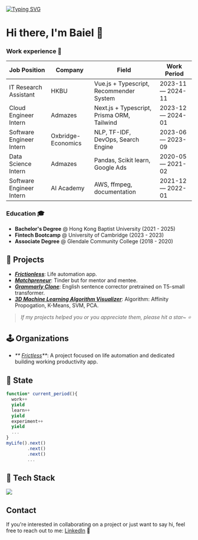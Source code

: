 <a href="https://git.io/typing-svg" align="center"><img src="https://readme-typing-svg.demolab.com?font=Fira+Code&pause=1000&random=false&center=true&width=1000&lines=Hi%2C+there.+I'm+Baiel.+A+computer+science+student+and+machine+learning+enthusiast!" alt="Typing SVG" /></a>

# Hi there, I'm Baiel 👋

### Work experience 👔
| Job Position             | Company             | Field                                      | Work Period       |
| ------------------------ | ------------------- | ------------------------------------------ | ----------------- |
| IT Research Assistant    | HKBU                | Vue.js + Typescript, Recommender System    | 2023-11 — 2024-11 |
| Cloud Engineer Intern    | Admazes             | Next.js + Typescript, Prisma ORM, Tailwind | 2023-12 — 2024-01 |
| Software Engineer Intern | Oxbridge-Economics  | NLP, TF-IDF, DevOps, Search Engine         | 2023-06 — 2023-09 |
| Data Science Intern      | Admazes             | Pandas, Scikit learn, Google Ads           | 2020-05 — 2021-02 |
| Software Engineer Intern | AI Academy          | AWS, ffmpeg, documentation                 | 2021-12 — 2022-01 |

### Education 🎓
- **Bachelor's Degree** @ Hong Kong Baptist University (2021 - 2025)
- **Fintech Bootcamp** @ University of Cambridge (2023 - 2023)
- **Associate Degree** @ Glendale Community College (2018 - 2020)


## 🦄 Projects

- _**[Frictionless](https://frictless.com?ref=Github)**_: Life automation app.
- _**[Matchpreneur](https://matchpreneur.app)**_: Tinder but for mentor and mentee.
- _**[Grammarly Clone](https://github.com/bmuzuraimov/Grammarly-Clone-T5-Vue-Flask)**_: English sentence corrector pretrained on T5-small transformer.
- _**[3D Machine Learning Algorithm Visualizer](https://github.com/bmuzuraimov/3D-Machine-Learning-Visualizer)**_: Algorithm: Affinity Propogation, K-Means, SVM, PCA.

> _If my projects helped you or you appreciate them, please hit a star~ ⭐_


## 🕹️ Organizations

- _** [Frictless](https://github.com/frictless)**_: A project focused on life automation and dedicated building working productivity app.
  
## 💫 State

```typescript
function* current_period(){
  work++
  yield
  learn++
  yield
  experiment++
  yield
  ...
}
myLife().next()
        .next()
        .next()
        ...
```


## 🚀 Tech Stack

<p align="left">
  <img src="https://skillicons.dev/icons?i=js,ts,react,vue,tailwind,nuxtjs,nodejs,express,prisma,aws,mongodb,redis,docker,linux,nginx,java,github,postman,vercel,git&theme=light&perline=10" />
</p>

## Contact
If you're interested in collaborating on a project or just want to say hi, feel free to reach out to me:
[LinkedIn](https://www.linkedin.com/in/dayyass/) 🚀
